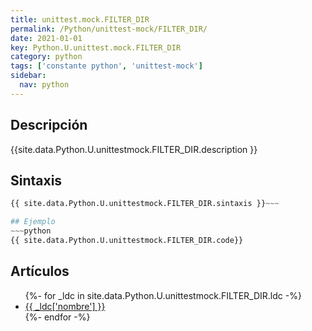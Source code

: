 ```yaml
---
title: unittest.mock.FILTER_DIR
permalink: /Python/unittest-mock/FILTER_DIR/
date: 2021-01-01
key: Python.U.unittest.mock.FILTER_DIR
category: python
tags: ['constante python', 'unittest-mock']
sidebar: 
  nav: python
---
```


## Descripción
{{site.data.Python.U.unittestmock.FILTER_DIR.description }}

## Sintaxis
~~~python
{{ site.data.Python.U.unittestmock.FILTER_DIR.sintaxis }}~~~

## Ejemplo
~~~python
{{ site.data.Python.U.unittestmock.FILTER_DIR.code}}
~~~

## Artículos
<ul>
{%- for _ldc in site.data.Python.U.unittestmock.FILTER_DIR.ldc -%}
   <li>
       <a href="{{_ldc['url'] }}">{{ _ldc['nombre'] }}</a>
   </li>
{%- endfor -%}
</ul>
